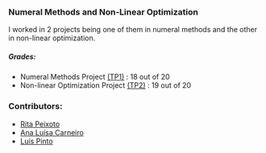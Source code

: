 ###  Numeral Methods and Non-Linear Optimization

I worked in 2 projects being one of them in numeral methods and the other in non-linear optimization.

##### Grades:
- Numeral Methods Project [(TP1)](https://github.com/rita-peixoto/uminho-lei/tree/main/3YEAR/1st/MNONL/TP1) : 18 out of 20
- Non-linear Optimization Project [(TP2)](https://github.com/rita-peixoto/uminho-lei/tree/main/3YEAR/1st/MNONL/TP2) : 19 out of 20

### Contributors:
- [Rita Peixoto](https://github.com/rita-peixoto)
- [Ana Luísa Carneiro](https://github.com/Analucar)
- [Luís Pinto](https://github.com/L-Pinto)
